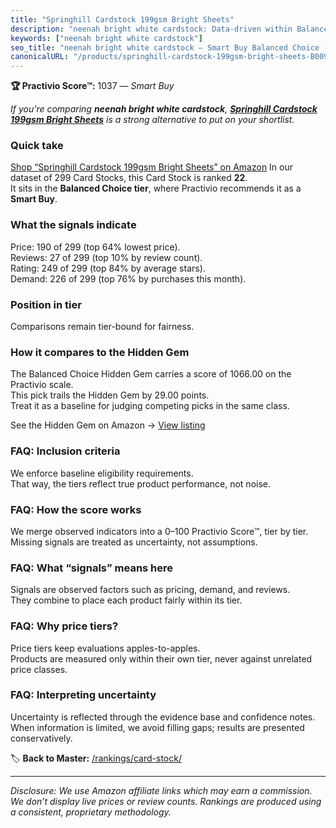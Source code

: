 ```yaml
---
title: "Springhill Cardstock 199gsm Bright Sheets"
description: "neenah bright white cardstock: Data-driven within Balanced Choice ranking using the Practivio Score™. Positioned by quality, value, demand, findability, moment…"
keywords: ["neenah bright white cardstock"]
seo_title: "neenah bright white cardstock — Smart Buy Balanced Choice (2025)"
canonicalURL: "/products/springhill-cardstock-199gsm-bright-sheets-B009ZMY1I6/"
---
```


**🏆 Practivio Score™:** 1037 — _Smart Buy_


*If you're comparing **neenah bright white cardstock**, **[Springhill Cardstock 199gsm Bright Sheets](https://www.amazon.com/dp/B009ZMY1I6?tag=practivio-20)** is a strong alternative to put on your shortlist.*
### Quick take
[Shop “Springhill Cardstock 199gsm Bright Sheets” on Amazon](https://www.amazon.com/dp/B009ZMY1I6?tag=practivio-20)
In our dataset of 299 Card Stocks, this Card Stock is ranked **22**.  
It sits in the **Balanced Choice tier**, where Practivio recommends it as a **Smart Buy**.

### What the signals indicate
Price: 190 of 299 (top 64% lowest price).  
Reviews: 27 of 299 (top 10% by review count).  
Rating: 249 of 299 (top 84% by average stars).  
Demand: 226 of 299 (top 76% by purchases this month).

### Position in tier
Comparisons remain tier-bound for fairness.

### How it compares to the Hidden Gem
The Balanced Choice Hidden Gem carries a score of 1066.00 on the Practivio scale.  
This pick trails the Hidden Gem by 29.00 points.  
Treat it as a baseline for judging competing picks in the same class.  

See the Hidden Gem on Amazon → [View listing](https://www.amazon.com/dp/B07QQ3L753?tag=practivio-20)

### FAQ: Inclusion criteria
We enforce baseline eligibility requirements.  
That way, the tiers reflect true product performance, not noise.

### FAQ: How the score works
We merge observed indicators into a 0–100 Practivio Score™, tier by tier.  
Missing signals are treated as uncertainty, not assumptions.

### FAQ: What “signals” means here
Signals are observed factors such as pricing, demand, and reviews.  
They combine to place each product fairly within its tier.

### FAQ: Why price tiers?
Price tiers keep evaluations apples-to-apples.  
Products are measured only within their own tier, never against unrelated price classes.

### FAQ: Interpreting uncertainty
Uncertainty is reflected through the evidence base and confidence notes.  
When information is limited, we avoid filling gaps; results are presented conservatively.


🏷️ **Back to Master:** [/rankings/card-stock/](/rankings/card-stock/)

---
_Disclosure: We use Amazon affiliate links which may earn a commission. We don’t display live prices or review counts. Rankings are produced using a consistent, proprietary methodology._
